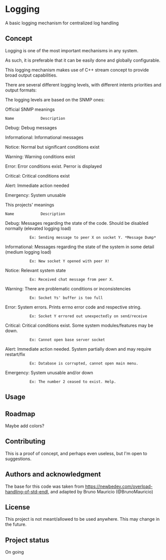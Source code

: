 # Logging

A basic logging mechanism for centralized log handling

## Concept
Logging is one of the most important mechanisms in any system.

As such, it is preferable that it can be easily done and globally configurable.

This logging mechanism makes use of C++ stream concept to provide broad output capabilities.

There are several different logging levels, with different intents priorities and output formats:

The logging levels are based on the SNMP ones:

Official SNMP meanings

    Name            Description

Debug:         Debug messages

Informational: Informational messages

Notice:        Normal but significant conditions exist

Warning:       Warning conditions exist

Error:         Error conditions exist. Perror is displayed

Critical:      Critical conditions exist

Alert:         Immediate action needed

Emergency:     System unusable

This projects' meanings

    Name            Description

Debug:         Messages regarding the state of the code. Should be disabled normally (elevated logging load)

               Ex: Sending message to peer X on socket Y. *Message Dump*

Informational: Messages regarding the state of the system in some detail (medium logging load)

               Ex: New socket Y opened with peer X!

Notice:        Relevant system state

               Ex: Received chat message from peer X.

Warning:       There are problematic conditions or inconsistencies

               Ex: Socket Ys' buffer is too full

Error:         System errors. Prints errno error code and respective string.

               Ex: Socket Y errored out unexpectedly on send/receive

Critical:      Critical conditions exist. Some system modules/features may be down.

               Ex: Cannot open base server socket

Alert:         Immediate action needed. System partially down and may require restart/fix

               Ex: Database is corrupted, cannot open main menu.

Emergency:     System unusable and/or down

               Ex: The number 2 ceased to exist. Help.

## Usage


## Roadmap
Maybe add colors?

## Contributing
This is a proof of concept, and perhaps even useless, but I'm open to suggestions.

## Authors and acknowledgment
The base for this code was taken from https://newbedev.com/overload-handling-of-std-endl, and adapted by Bruno Mauricio (@BrunoMauricio)

## License
This project is not meant/allowed to be used anywhere. This may change in the future.

## Project status
On going


